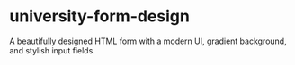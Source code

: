 # university-form-design
A beautifully designed HTML form with a modern UI, gradient background, and stylish input fields.
